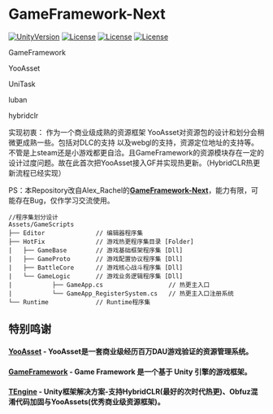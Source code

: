 # GameFramework-Next


[![UnityVersion](https://img.shields.io/badge/Unity%20Ver-2019.4.12++-blue.svg?style=flat-square)](https://github.com/nantianliao/GameFramework-Next)
[![License](https://img.shields.io/github/license/nantianliao/GameFramework-Next)](https://github.com/nantianliao/GameFramework-Next)
[![License](https://img.shields.io/github/last-commit/nantianliao/GameFramework-Next)](https://github.com/nantianliao/GameFramework-Next)
[![License](https://img.shields.io/github/issues/nantianliao/GameFramework-Next)](https://github.com/nantianliao/GameFramework-Next)

GameFramework

YooAsset

UniTask

luban

hybridclr

实现初衷：
作为一个商业级成熟的资源框架 YooAsset对资源包的设计和划分会稍微更成熟一些。包括对DLC的支持 以及webgl的支持，资源定位地址的支持等。不管是上steam还是小游戏都更自洽。且GameFramework的资源模块存在一定的设计过度问题。故在此首次把YooAsset接入GF并实现热更新。（HybridCLR热更新流程已经实现）

PS：本Repository改自Alex_Rachel的<a href="https://github.com/Alex-Rachel/GameFramework-Next"><strong>GameFramework-Next</strong></a>，能力有限，可能存在Bug，仅作学习交流使用。


``` 
//程序集划分设计
Assets/GameScripts
├── Editor              // 编辑器程序集
├── HotFix              // 游戏热更程序集目录 [Folder]
|   ├── GameBase        // 游戏基础框架程序集 [Dll]
|   ├── GameProto       // 游戏配置协议程序集 [Dll]  
|   ├── BattleCore      // 游戏核心战斗程序集 [Dll] 
|   └── GameLogic       // 游戏业务逻辑程序集 [Dll]
|           ├── GameApp.cs                  // 热更主入口
|           └── GameApp_RegisterSystem.cs   // 热更主入口注册系统
└── Runtime             // Runtime程序集
```

## <strong>特别鸣谢
#### <a href="https://github.com/tuyoogame/YooAsset"><strong>YooAsset</strong></a> - YooAsset是一套商业级经历百万DAU游戏验证的资源管理系统。

#### <a href="https://github.com/EllanJiang/GameFramework"><strong>GameFramework</strong></a> - Game Framework 是一个基于 Unity 引擎的游戏框架。

#### <a href="https://github.com/Alex-Rachel/TEngine"><strong>TEngine</strong></a> - Unity框架解决方案-支持HybridCLR(最好的次时代热更)、Obfuz混淆代码加固与YooAssets(优秀商业级资源框架)。
